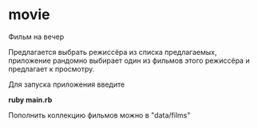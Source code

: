 # movie
Фильм на вечер

Предлагается выбрать режиссёра из списка предлагаемых, приложение рандомно выбирает один из фильмов этого режиссёра и предлагает к просмотру.

Для запуска приложения введите

**ruby main.rb**

Пополнить коллекцию фильмов можно в "data/films"
